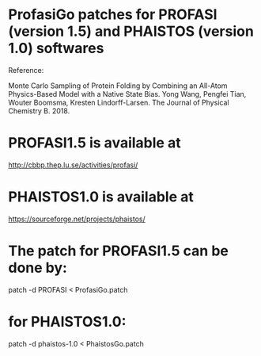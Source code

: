 # ProfasiGo patches for PROFASI (version 1.5) and PHAISTOS (version 1.0) softwares

Reference:

Monte Carlo Sampling of Protein Folding by Combining an All-Atom Physics-Based Model with a Native State Bias. Yong Wang, Pengfei Tian, Wouter Boomsma, Kresten Lindorff-Larsen. The Journal of Physical Chemistry B. 2018.

# PROFASI1.5 is available at
http://cbbp.thep.lu.se/activities/profasi/

# PHAISTOS1.0 is available at
https://sourceforge.net/projects/phaistos/

# The patch for PROFASI1.5 can be done by:
patch -d PROFASI < ProfasiGo.patch

# for PHAISTOS1.0:
patch -d phaistos-1.0 < PhaistosGo.patch

